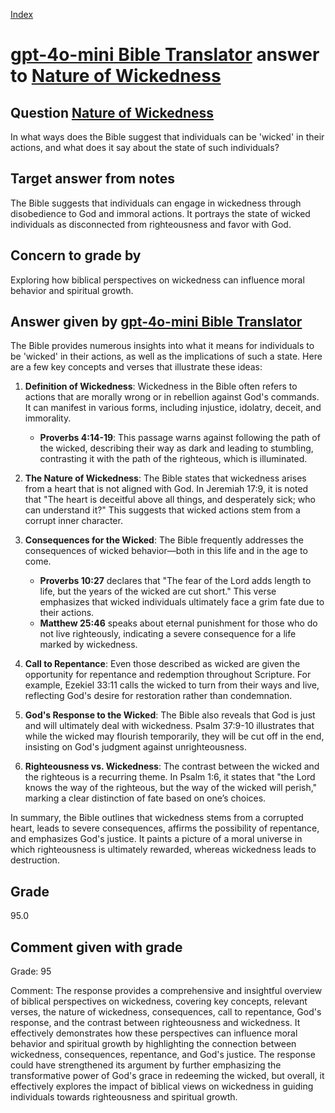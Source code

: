 
[Index](../../index.md)
# [gpt-4o-mini Bible Translator](../../answering_models/gpt-4o-mini_Bible_Translator.md) answer to [Nature of Wickedness](../../questions/Nature_of_Wickedness.md)

## Question [Nature of Wickedness](../../questions/Nature_of_Wickedness.md)
In what ways does the Bible suggest that individuals can be 'wicked' in their actions, and what does it say about the state of such individuals?

## Target answer from notes
The Bible suggests that individuals can engage in wickedness through disobedience to God and immoral actions. It portrays the state of wicked individuals as disconnected from righteousness and favor with God.

## Concern to grade by
Exploring how biblical perspectives on wickedness can influence moral behavior and spiritual growth.

## Answer given by [gpt-4o-mini Bible Translator](../../answering_models/gpt-4o-mini_Bible_Translator.md)
The Bible provides numerous insights into what it means for individuals to be 'wicked' in their actions, as well as the implications of such a state. Here are a few key concepts and verses that illustrate these ideas:

1. **Definition of Wickedness**: Wickedness in the Bible often refers to actions that are morally wrong or in rebellion against God's commands. It can manifest in various forms, including injustice, idolatry, deceit, and immorality.

   - **Proverbs 4:14-19**: This passage warns against following the path of the wicked, describing their way as dark and leading to stumbling, contrasting it with the path of the righteous, which is illuminated.

2. **The Nature of Wickedness**: The Bible states that wickedness arises from a heart that is not aligned with God. In Jeremiah 17:9, it is noted that "The heart is deceitful above all things, and desperately sick; who can understand it?" This suggests that wicked actions stem from a corrupt inner character.

3. **Consequences for the Wicked**: The Bible frequently addresses the consequences of wicked behavior—both in this life and in the age to come. 

   - **Proverbs 10:27** declares that "The fear of the Lord adds length to life, but the years of the wicked are cut short." This verse emphasizes that wicked individuals ultimately face a grim fate due to their actions.
   - **Matthew 25:46** speaks about eternal punishment for those who do not live righteously, indicating a severe consequence for a life marked by wickedness.

4. **Call to Repentance**: Even those described as wicked are given the opportunity for repentance and redemption throughout Scripture. For example, Ezekiel 33:11 calls the wicked to turn from their ways and live, reflecting God's desire for restoration rather than condemnation.

5. **God's Response to the Wicked**: The Bible also reveals that God is just and will ultimately deal with wickedness. Psalm 37:9-10 illustrates that while the wicked may flourish temporarily, they will be cut off in the end, insisting on God's judgment against unrighteousness.

6. **Righteousness vs. Wickedness**: The contrast between the wicked and the righteous is a recurring theme. In Psalm 1:6, it states that "the Lord knows the way of the righteous, but the way of the wicked will perish," marking a clear distinction of fate based on one’s choices.

In summary, the Bible outlines that wickedness stems from a corrupted heart, leads to severe consequences, affirms the possibility of repentance, and emphasizes God's justice. It paints a picture of a moral universe in which righteousness is ultimately rewarded, whereas wickedness leads to destruction.

## Grade
95.0

## Comment given with grade
Grade: 95

Comment: The response provides a comprehensive and insightful overview of biblical perspectives on wickedness, covering key concepts, relevant verses, the nature of wickedness, consequences, call to repentance, God's response, and the contrast between righteousness and wickedness. It effectively demonstrates how these perspectives can influence moral behavior and spiritual growth by highlighting the connection between wickedness, consequences, repentance, and God's justice. The response could have strengthened its argument by further emphasizing the transformative power of God's grace in redeeming the wicked, but overall, it effectively explores the impact of biblical views on wickedness in guiding individuals towards righteousness and spiritual growth.
